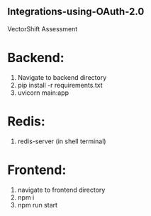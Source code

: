 ## Integrations-using-OAuth-2.0
VectorShift Assessment

# Backend:
1. Navigate to backend directory
2. pip install -r requirements.txt
3. uvicorn main:app

# Redis:
1. redis-server (in shell terminal)

# Frontend:
1. navigate to frontend directory
2. npm i
3. npm run start
